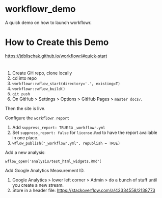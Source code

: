 # workflowr_demo
A quick demo on how to launch workflowr.

# How to Create this Demo
https://jdblischak.github.io/workflowr/#quick-start 

#
1. Create GH repo, clone locally
2. cd into repo
3. `workflowr::wflow_start(directory='.', existing=T)`
4. `workflowr::wflow_build()`
5. `git push`
6. On GitHub > Settings > Options > GitHub Pages > `master docs/`.

Then the site is live.

Configure the [`workflowr report`](https://jdblischak.github.io/workflowr/articles/wflow-05-faq.html#how-can-i-suppress-the-workflowr-report)
1. Add `suppress_report: TRUE` to `_workflowr.yml`
1. Set `suppress_report: false` for `license.Rmd` to have the report available in one place.
1. `wflow_publish("_workflowr.yml", republish = TRUE)`


Add a new analysis:

```
wflow_open('analysis/test_html_widgets.Rmd')
```

Add Google Analytics Measurement ID.
1. Google Analytics > lower left corner > Admin > do a bunch of stuff until you create a new stream.
2. Store in a header file: https://stackoverflow.com/a/43334558/2138773
